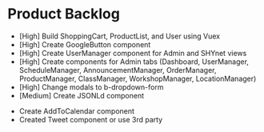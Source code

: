 # Product Backlog
* [High] Build ShoppingCart, ProductList, and User using Vuex
* [High] Create GoogleButton component
* [High] Create UserManager component for Admin and SHYnet views
* [High] Create components for Admin tabs (Dashboard, UserManager, ScheduleManager, AnnouncementManager, OrderManager, ProductManager, ClassManager, WorkshopManager, LocationManager)
* [High] Change modals to b-dropdown-form
* [Medium] Create JSONLd component

<a name="1.0.0"></a>
* Create AddToCalendar component
* Created Tweet component or use 3rd party